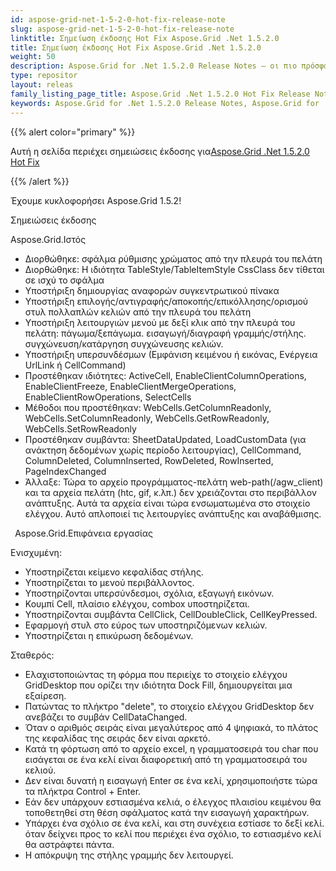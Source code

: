 ```yaml
---
id: aspose-grid-net-1-5-2-0-hot-fix-release-note
slug: aspose-grid-net-1-5-2-0-hot-fix-release-note
linktitle: Σημείωση έκδοσης Hot Fix Aspose.Grid .Net 1.5.2.0
title: Σημείωση έκδοσης Hot Fix Aspose.Grid .Net 1.5.2.0
weight: 50
description: Aspose.Grid for .Net 1.5.2.0 Release Notes – οι πιο πρόσφατες βελτιώσεις, νέες δυνατότητες και επιδιορθώσεις
type: repositor
layout: releas
family_listing_page_title: Aspose.Grid .Net 1.5.2.0 Hot Fix Release Note
keywords: Aspose.Grid for .Net 1.5.2.0 Release Notes, Aspose.Grid for .Net 1.5.2.0 updates and fixe
---
```

{{% alert color="primary" %}} 

 Αυτή η σελίδα περιέχει σημειώσεις έκδοσης για[Aspose.Grid .Net 1.5.2.0 Hot Fix](https://releases.aspose.com/cells/net/new-releases/aspose.grid-.net-1.5.2.0-hot-fix/)

{{% /alert %}} 

 Έχουμε κυκλοφορήσει Aspose.Grid 1.5.2!

 Σημειώσεις έκδοσης

Aspose.Grid.Ιστός

- Διορθώθηκε: σφάλμα ρύθμισης χρώματος από την πλευρά του πελάτη
- Διορθώθηκε: Η ιδιότητα TableStyle/TableItemStyle CssClass δεν τίθεται σε ισχύ το σφάλμα
- Υποστήριξη δημιουργίας αναφορών συγκεντρωτικού πίνακα
- Υποστήριξη επιλογής/αντιγραφής/αποκοπής/επικόλλησης/ορισμού στυλ πολλαπλών κελιών από την πλευρά του πελάτη
- Υποστήριξη λειτουργιών μενού με δεξί κλικ από την πλευρά του πελάτη: πάγωμα/ξεπάγωμα. εισαγωγή/διαγραφή γραμμής/στήλης. συγχώνευση/κατάργηση συγχώνευσης κελιών.
- Υποστήριξη υπερσυνδέσμων (Εμφάνιση κειμένου ή εικόνας, Ενέργεια UrlLink ή CellCommand)
- Προστέθηκαν ιδιότητες: ActiveCell, EnableClientColumnOperations, EnableClientFreeze, EnableClientMergeOperations, EnableClientRowOperations, SelectCells
- Μέθοδοι που προστέθηκαν: WebCells.GetColumnReadonly, WebCells.SetColumnReadonly, WebCells.GetRowReadonly, WebCells.SetRowReadonly
- Προστέθηκαν συμβάντα: SheetDataUpdated, LoadCustomData (για ανάκτηση δεδομένων χωρίς περίοδο λειτουργίας), CellCommand, ColumnDeleted, ColumnInserted, RowDeleted, RowInserted, PageIndexChanged
- Άλλαξε: Τώρα το αρχείο προγράμματος-πελάτη web-path(/agw_client) και τα αρχεία πελάτη (htc, gif, κ.λπ.) δεν χρειάζονται στο περιβάλλον ανάπτυξης. Αυτά τα αρχεία είναι τώρα ενσωματωμένα στο στοιχείο ελέγχου. Αυτό απλοποιεί τις λειτουργίες ανάπτυξης και αναβάθμισης.

 ` `Aspose.Grid.Επιφάνεια εργασίας

 Ενισχυμένη:

- Υποστηρίζεται κείμενο κεφαλίδας στήλης.
- Υποστηρίζεται το μενού περιβάλλοντος.
- Υποστηρίζονται υπερσύνδεσμοι, σχόλια, εξαγωγή εικόνων.
- Κουμπί Cell, πλαίσιο ελέγχου, combox υποστηρίζεται.
- Υποστηρίζονται συμβάντα CellClick, CellDoubleClick, CellKeyPressed.
- Εφαρμογή στυλ στο εύρος των υποστηριζόμενων κελιών.
- Υποστηρίζεται η επικύρωση δεδομένων.

 Σταθερός:

- Ελαχιστοποιώντας τη φόρμα που περιείχε το στοιχείο ελέγχου GridDesktop που ορίζει την ιδιότητα Dock Fill, δημιουργείται μια εξαίρεση.
- Πατώντας το πλήκτρο "delete", το στοιχείο ελέγχου GridDesktop δεν ανεβάζει το συμβάν CellDataChanged.
- Όταν ο αριθμός σειράς είναι μεγαλύτερος από 4 ψηφιακά, το πλάτος της κεφαλίδας της σειράς δεν είναι αρκετό.
- Κατά τη φόρτωση από το αρχείο excel, η γραμματοσειρά του char που εισάγεται σε ένα κελί είναι διαφορετική από τη γραμματοσειρά του κελιού.
- Δεν είναι δυνατή η εισαγωγή Enter σε ένα κελί, χρησιμοποιήστε τώρα τα πλήκτρα Control + Enter.
- Εάν δεν υπάρχουν εστιασμένα κελιά, ο έλεγχος πλαισίου κειμένου θα τοποθετηθεί στη θέση σφάλματος κατά την εισαγωγή χαρακτήρων.
- Υπάρχει ένα σχόλιο σε ένα κελί, και στη συνέχεια εστίασε το δεξί κελί. όταν δείχνει προς το κελί που περιέχει ένα σχόλιο, το εστιασμένο κελί θα αστράφτει πάντα.
- Η απόκρυψη της στήλης γραμμής δεν λειτουργεί.
